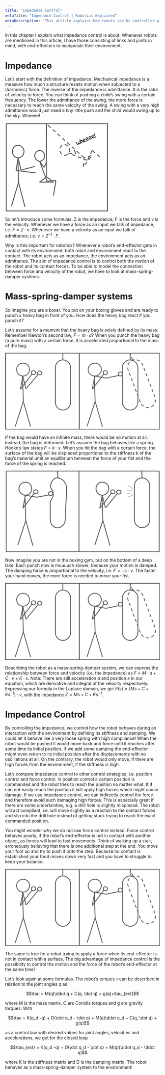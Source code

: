 ```yaml
---
title: "Impedance Control"
metaTitle: "Impedance Control | Robotics Explained"
metaDescription: "This article explains how robots can be controlled with impedance control"
---
```


In this chapter I explain what impedance control is about. Whenever robots are mentioned in this article, I have those consisting of links and joints in mind, with end-effectors to manipulate their environment.

# Impedance

Let’s start with the definition of impedance.
Mechanical impedance is a measure how much a structure resists motion when subjected to a (harmonic) force. The inverse of the impedance is admittance. It is the ratio of velocity to force. You can think of pushing a child’s swing with a certain frequency. The lower the admittance of the swing, the more force is necessary to reach the same velocity of the swing. A swing with a very high admittance would just need a tiny little push and the child would swing up to the sky. Wheeee!

![swing](../images/impedance/swing.png "Swing")

So let’s introduce some formulas. Z is the impedance, F is the force and v is the velocity. Whenever we have a force as an input we talk of impedance, i.e. $F = Z \cdot v$. Whenever we have a velocity as an input we talk of admittance, i.e. $v = Z^{-1}\cdot F$.

Why is this important for robotics? Whenever a robot’s end-effector gets in contact with its environment, both robot and environment react to the contact. The robot acts as an impedance, the environment acts as an admittance. The aim of impedance control is to control both the motion of the robot and its contact forces. To be able to model the connection between force and velocity of the robot, we have to look at mass-spring-damper systems.

# Mass-spring-damper systems

So imagine you are a boxer. You put on your boxing gloves and are ready to punch a heavy bag in front of you. How does the heavy bag react if you punch it?

Let’s assume for a moment that the heavy bag is solely defined by its mass. Remember Newton’s second law, $F=m\cdot a$? When you punch the heavy bag (a pure mass) with a certain force, it is accelerated proportional to the mass of the bag.

![bag](../images/impedance/bag.png "Bag")

If the bag would have an infinite mass, there would be no motion at all. Instead, the bag is deformed. Let’s assume the bag behaves like a spring. Hooke’s law states $F=k\cdot x$. When you hit the bag with a certain force, the surface of the bag will be displaced proportional to the stiffness k of the bag’s material until an equilibrium between the force of your fist and the force of the spring is reached.

![bag_mass](../images/impedance/bag_mass.png "Bag Mass")

Now imagine you are not in the boxing gym, but on the bottom of a deep lake. Each punch now is muuuuch slower, because your motion is damped. The damping force is proportional to the velocity, i.e. $F=-c \cdot v$. The faster your hand moves, the more force is needed to move your fist.

![water](../images/impedance/bag.png "Water")

Describing the robot as a mass-spring-damper system, we can express the relationship between force and velocity (i.e. the impedance) as $F=M\cdot a + C \cdot v + K \cdot x$. Note: There are still acceleration $a$ and position $x$ in our equation, which are derivative and integral of the velocity respectively. Expressing our formula in the Laplace domain, we get $F(s)=(Ms+C+Ks^{-1})\cdot v$, with the impedance $Z = Ms+C+Ks^{-1}$.

# Impedance Control

By controlling the impedance, we control how the robot behaves during an interaction with the environment by defining its stiffness and damping. We could let it behave like a very loose spring with high compliance! When the robot would be pushed it would move back and force until it reaches after some time its initial position. If we add some damping the end-effector might even return to its initial position after the displacements with no oscillations at all. On the contrary, the robot would only move, if there are high forces from the environment, if the stiffness is high.

Let’s compare impedance control to other control strategies, i.e. position control and force control. In position control a certain position is commanded and the robot tries to reach the position no matter what. It if can not easily reach the position it will apply high forces which might cause damage. If we use impedance control, we can indirectly control the force and therefore avoid such damaging high forces. This is especially great if there are some uncertainties, e.g. a drill hole is slightly misplaced. The robot will act compliant, i.e. will move slightly as a reaction to the contact forces and slip into the drill hole instead of getting stuck trying to reach the exact commanded position.

You might wonder why we do not use force control instead. Force control behaves poorly, if the robot’s end-effector is not in contact with another object, as forces will lead to fast movements. Think of walking up a stair, erroneously believing that there is one additional step at the end. You move your foot up and try to push it onto the step. Because no contact is established your food moves down very fast and you have to struggle to keep your balance.

![stair](../images/impedance/bag.png "Stair")

The same is true for a robot trying to apply a force when its end-effector is not in contact with a surface. The big advantage of impedance control is the possibility to control the motion and the force of the robot’s end-effector at the same time!

Let’s look again at some formulas. The robot’s torques $\tau$ can be described in relation to the joint angles q as

$$\tau = M(q)\ddot q + C(q, \dot q) + g(q)+\tau_{ext}$$

where M is the mass matrix, C are Coriolis torques and g are gravity torques. With

$$\tau = K(q_d -q) + D(\dot q_d - \dot q) + M(q)\ddot q_d + C(q, \dot q) + g(q)$$

as a control law with desired values for joint angles, velocities and accelerations, we get for the closed loop

$$\tau_{ext} = K(q_d -q) + D(\dot q_d - \dot q) + M(q)(\ddot q_d - \ddot q)$$

where K is the stiffness matrix and D is the damping matrix. The robot behaves as a mass-spring-damper system to the environment!